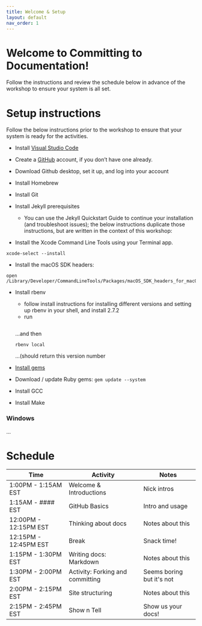 ```yaml
---
title: Welcome & Setup
layout: default
nav_order: 1
---
```

# Welcome to Committing to Documentation!
Follow the instructions and review the schedule below in advance of the workshop to ensure your system is all set.

# Setup instructions
Follow the below instructions prior to the workshop to ensure that your system is ready for the activities.

* Install [Visual Studio Code](https://code.visualstudio.com/) 
* Create a [GitHub](http://github.com) account, if you don’t have one already.
* Download Github desktop, set it up, and log into your account
* Install Homebrew
* Install Git

* Install Jekyll prerequisites
  * You can use the Jekyll Quickstart Guide to continue your installation (and troubleshoot issues); the below instructions duplicate those instructions, but are written in the context of this workshop:

* Install the Xcode Command Line Tools using your Terminal app.
```
xcode-select --install
```

* Install the macOS SDK headers:
```
open /Library/Developer/CommandLineTools/Packages/macOS_SDK_headers_for_macOS_10.14.pkg
```

* Install rbenv
  * follow install instructions for installing different versions and setting up rbenv in your shell, and install 2.7.2
  * run 
  ```rbenv local 2.7.2
  ``` 
  ...and then 
  ```
  rbenv local
  ``` 
  ...(should return this version number
  
* [Install gems](https://github.com/rbenv/rbenv#installing-ruby-gems) 
* Download / update Ruby gems: ```gem update --system```
* Install GCC
* Install Make


### Windows
...

# Schedule

| **Time** | **Activity** | **Notes** |
|   -----          |     -----      |     -----      |
|   1:00PM - 1:15AM EST      |  Welcome & Introductions |      Nick intros   |
|   1:15AM - #### EST        | GitHub Basics  |      Intro and usage   |
|   12:00PM - 12:15PM EST    |  Thinking about docs |     Notes about this     |
|   12:15PM - 12:45PM EST    |  Break |      Snack time!     |
|   1:15PM - 1:30PM EST      |  Writing docs: Markdown |      Notes about this   |
|   1:30PM - 2:00PM EST      |  Activity: Forking and committing |      Seems boring but it's not     |
|   2:00PM - 2:15PM EST      |  Site structuring  |      Notes about this     |
|   2:15PM - 2:45PM EST      |  Show n Tell |      Show us your docs!     |
